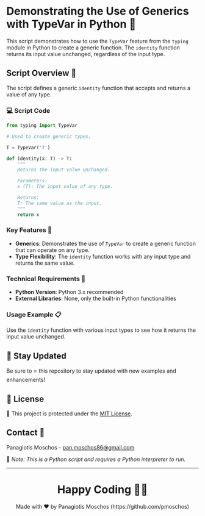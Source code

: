 # Demonstrating the Use of Generics with TypeVar in Python 🐍

This script demonstrates how to use the `TypeVar` feature from the `typing` module in Python to create a generic function. The `identity` function returns its input value unchanged, regardless of the input type.

## Script Overview 📘

The script defines a generic `identity` function that accepts and returns a value of any type.

### :computer: Script Code

```python
from typing import TypeVar

# Used to create generic types.

T = TypeVar('T')

def identity(x: T) -> T:
    """
    Returns the input value unchanged.

    Parameters:
    x (T): The input value of any type.

    Returns:
    T: The same value as the input.
    """
    return x
```

### Key Features 🌟
- **Generics**: Demonstrates the use of `TypeVar` to create a generic function that can operate on any type.
- **Type Flexibility**: The `identity` function works with any input type and returns the same value.

### Technical Requirements 🔧
- **Python Version**: Python 3.x recommended
- **External Libraries**: None, only the built-in Python functionalities

### Usage Example 📋
Use the `identity` function with various input types to see how it returns the input value unchanged.

## 📢 Stay Updated

Be sure to ⭐ this repository to stay updated with new examples and enhancements!

## 📄 License
🔐 This project is protected under the [MIT License](https://mit-license.org/).

## Contact 📧
Panagiotis Moschos - pan.moschos86@gmail.com

🔗 *Note: This is a Python script and requires a Python interpreter to run.*

---
<h1 align=center>Happy Coding 👨‍💻 </h1>

<p align="center">
  Made with ❤️ by Panagiotis Moschos (https://github.com/pmoschos)
</p>